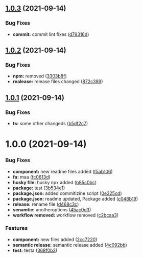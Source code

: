 ## [1.0.3](https://github.com/developersapien/test2/compare/v1.0.2...v1.0.3) (2021-09-14)


### Bug Fixes

* **commit:** commit lint fixes ([d79316d](https://github.com/developersapien/test2/commit/d79316d4b7e096bb60044f31ab21f85d04e9501c))

## [1.0.2](https://github.com/developersapien/test2/compare/v1.0.1...v1.0.2) (2021-09-14)


### Bug Fixes

* **npm:** removed ([3303b8f](https://github.com/developersapien/test2/commit/3303b8f315815ff374a4fedbf1c623fecb590235))
* **realease:** release files changed ([872c389](https://github.com/developersapien/test2/commit/872c3899927e29ef003c8c5d8881e6a77f5d5ef4))

## [1.0.1](https://github.com/developersapien/test2/compare/v1.0.0...v1.0.1) (2021-09-14)


### Bug Fixes

* **ts:** some other changeds ([b5df2c7](https://github.com/developersapien/test2/commit/b5df2c7f6f0c8cb25f702d32552593f448bb4d6f))

# 1.0.0 (2021-09-14)


### Bug Fixes

* **component:** new readme files added ([f5ab106](https://github.com/developersapien/test2/commit/f5ab1061c0407ecb03a9aaf1dd1d34b2f5b1f3c9))
* **fa:** maa ([fc0613d](https://github.com/developersapien/test2/commit/fc0613d2e0d08ffca188970e87e791b8f2a87c3d))
* **husky file:** husky npx added ([b85c0bc](https://github.com/developersapien/test2/commit/b85c0bcb5771a8d13235d72e3ca6f84c79b1d280))
* **package:** test ([3b534e1](https://github.com/developersapien/test2/commit/3b534e13e9795a9e5b680e989ce37b45f5336186))
* **package.json:** added commitizine script ([0e325cd](https://github.com/developersapien/test2/commit/0e325cd9a5132f2e5e43ea5bb261680b795cb093))
* **package.json:** readme updated, Package added ([c046b19](https://github.com/developersapien/test2/commit/c046b192bb2f95aff5d2ce4a0a1de030daa73929))
* **release:** rename file ([d468c3c](https://github.com/developersapien/test2/commit/d468c3c6931dd10eaa71f71477765fc0076de660))
* **senamtic:** anotheroptions ([45ac0d3](https://github.com/developersapien/test2/commit/45ac0d3ea1b219ffe806d1361144a66ed2f5e5f9))
* **workflow removed:** workflow removed ([c2bcaa3](https://github.com/developersapien/test2/commit/c2bcaa3e43fb08c814a33d8349bfe53de76a4442))


### Features

* **component:** new files added ([2cc7220](https://github.com/developersapien/test2/commit/2cc7220d8303f6be9b0fc2e78e41fc768f5d9748))
* **semantic release:** semantic release added ([4c092bb](https://github.com/developersapien/test2/commit/4c092bb74cd2fb0079994eafcca85145eb59f979))
* **test:** testa ([368f0b3](https://github.com/developersapien/test2/commit/368f0b30667a3d7856ae51f40929fde35fe99fd7))
